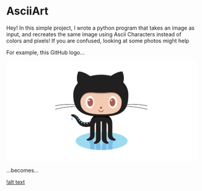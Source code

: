 # AsciiArt

Hey! In this simple project, I wrote a python program that takes an image as input, and recreates the same image using Ascii Characters instead of colors and pixels! If you are confused, looking at some photos might help

For example, this GitHub logo...

![alt text](https://github.com/GiacomoPorpiglia/AsciiArt/blob/master/octocat.png?raw=true)

...becomes...

[!alt text](https://github.com/GiacomoPorpiglia/AsciiArt/blob/master/asciiOctocat.png)

